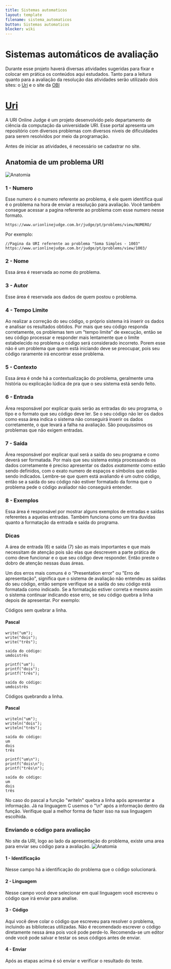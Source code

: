 ```yaml
---
title: Sistemas automaticos
layout: template
filename: sistema_automaticos
button: Sistemas automaticos
blocker: wiki
---
```


# Sistemas automáticos de avaliação
Durante esse projeto haverá diversas atividades sugeridas para fixar e colocar em prática os conteúdos aqui estudados. Tanto para a leitura quanto para a avaliação da resolução das atividades serão utilizado dois sites: o [Uri](https://www.beecrowd.com.br/judge/en/login) e o site da [OBI](https://olimpiada.ic.unicamp.br/)

# [Uri](https://www.beecrowd.com.br/judge/en/login)

A URI Online Judge é um projeto desenvolvido pelo departamento de ciência da computação da universidade URI. Esse portal apresenta um repositório com diversos problemas com diversos níveis de dificuldades para serem resolvidos por meio da programação.

Antes de iniciar as atividades, é necessário se cadastrar no site.

## Anatomia de um problema URI
![Anatomia](./image/Uri_anatomia.png)


### 1 - Numero
Esse numero é o numero referente ao problema, é ele quem identifica qual é o problema na hora de enviar a resolução para avaliação. Você também consegue acessar a pagina referente ao problema com esse numero nesse formato.

```
https://www.urionlinejudge.com.br/judge/pt/problems/view/NUMERO/
```

Por exemplo:
```
//Pagina da URI referente ao problema "Soma Simples - 1003"
https://www.urionlinejudge.com.br/judge/pt/problems/view/1003/
```

### 2 - Nome
Essa área é reservada ao nome do problema.

### 3 - Autor
Esse área é reservada aos dados de quem postou o problema.

### 4 - Tempo Limite
Ao realizar a correção do seu código, o próprio sistema irá inserir os dados e analisar os resultados obtidos. Por mais que seu código responda corretamente, os problemas tem um "tempo limite" de execução, então se seu código processar e responder mais lentamente que o limite estabelecido no problema o código será considerado incorreto. Porem esse não é um problema que quem está iniciando deve se preocupar, pois seu código raramente irá encontrar esse problema.

### 5 - Contexto
Essa área é onde há a contextualização do problema, geralmente uma história ou explicação lúdica de pra que o seu sistema está sendo feito.

### 6 - Entrada
Área responsável por explicar quais serão as entradas do seu programa, o tipo e o formato que seu código deve ler. Se o seu código não ler os dados como essa área indica o sistema não conseguirá inserir os dados corretamente, o que levará a falha na avaliação. São pouquíssimos os problemas que não exigem entradas.

### 7 - Saída
Área responsável por explicar qual será a saída do seu programa e como deverá ser formatada. Por mais que seu sistema esteja processando os dados corretamente é preciso apresentar os dados *exatamente* como estão sendo definidos, com o exato numero de espaços e símbolos que estão sendo indicados. Lembre-se que quem está avaliando é um outro código, então se a saída do seu código não estiver formatado da forma que o problema pede o código avaliador não conseguirá entender.

### 8 - Exemplos
Essa área é responsável por mostrar alguns exemplos de entradas e saídas referentes a aquelas entradas. Também funciona como um tira duvidas quanto a formatação da entrada e saída do programa.


### Dicas
A área de entrada (6) e saída (7) são as mais importantes e que mais necessitam de atenção pois são elas que descrevem a parte prática de como deve funcionar e o que seu código deve responder. Então preste o dobro de atenção nessas duas áreas.

Um dos erros mais comuns é o "Presentation error" ou "Erro de apresentação", significa que o sistema de avaliação não entendeu as saídas do seu código, então sempre verifique se a saída do seu código está formatada como indicado. Se a formatação estiver correta e mesmo assim o sistema continuar indicando esse erro, se seu código quebra a linha depois de apresentar. Por exemplo:

Códigos sem quebrar a linha.

#### Pascal
```
write("um");
write("dois");
write("três");

saída do código:
umdoistrês
```
```
printf("um");
printf("dois");
printf("três");

saída do código:
umdoistrês
```

Códigos quebrando a linha.

#### Pascal
```
writeln("um");
writeln("dois");
writeln("três");

saída do código:
um
dois
três
```
```
printf("um\n");
printf("dois\n");
printf("três\n");

saída do código:
um
dois
três
```

No caso do pascal a função "writeln" quebra a linha após apresentar a informação. Já na linguagem C usemos o "\n" após a informação dentro da função. Verifique qual a melhor forma de fazer isso na sua linguagem escolhida.

### Enviando o código para avaliação

No site da URI, logo ao lado da apresentação do problema, existe uma area para enviar seu código para a avaliação.
![Anatomia](./image/Uri_envio.png)

#### 1 - Identificação
Nesse campo há a identificação do problema que o código solucionará.

#### 2 - Linguagem
Nesse campo você deve selecionar em qual linguagem você escreveu o código que irá enviar para analise.

#### 3 - Código
Aqui você deve colar o código que escreveu para resolver o problema, incluindo as bibliotecas utilizadas. Não é recomendado escrever o código diretamente nessa área pois você pode perde-lo. Recomenda-se um editor onde você pode salvar e testar os seus códigos antes de enviar.

#### 4 - Enviar
Após as etapas acima é só enviar e verificar o resultado do teste.
